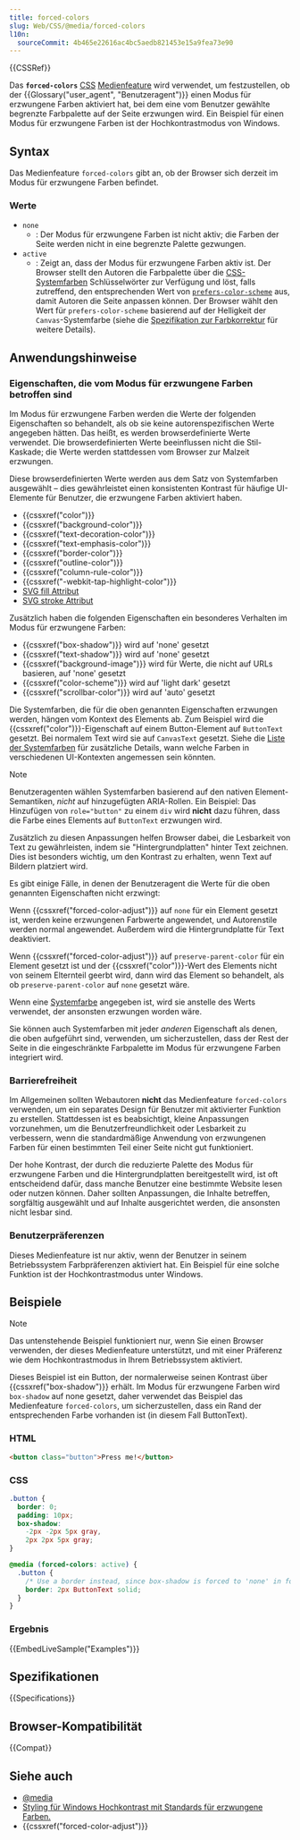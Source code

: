 ```yaml
---
title: forced-colors
slug: Web/CSS/@media/forced-colors
l10n:
  sourceCommit: 4b465e22616ac4bc5aedb821453e15a9fea73e90
---
```


{{CSSRef}}

Das **`forced-colors`** [CSS](/de/docs/Web/CSS) [Medienfeature](/de/docs/Web/CSS/@media#media_features) wird verwendet, um festzustellen, ob der {{Glossary("user_agent", "Benutzeragent")}} einen Modus für erzwungene Farben aktiviert hat, bei dem eine vom Benutzer gewählte begrenzte Farbpalette auf der Seite erzwungen wird. Ein Beispiel für einen Modus für erzwungene Farben ist der Hochkontrastmodus von Windows.

## Syntax

Das Medienfeature `forced-colors` gibt an, ob der Browser sich derzeit im Modus für erzwungene Farben befindet.

### Werte

- `none`
  - : Der Modus für erzwungene Farben ist nicht aktiv; die Farben der Seite werden nicht in eine begrenzte Palette gezwungen.
- `active`
  - : Zeigt an, dass der Modus für erzwungene Farben aktiv ist. Der Browser stellt den Autoren die Farbpalette über die [CSS-Systemfarben](/de/docs/Web/CSS/system-color) Schlüsselwörter zur Verfügung und löst, falls zutreffend, den entsprechenden Wert von [`prefers-color-scheme`](/de/docs/Web/CSS/@media/prefers-color-scheme) aus, damit Autoren die Seite anpassen können. Der Browser wählt den Wert für `prefers-color-scheme` basierend auf der Helligkeit der `Canvas`-Systemfarbe (siehe die [Spezifikation zur Farbkorrektur](https://www.w3.org/TR/css-color-adjust-1/#forced) für weitere Details).

## Anwendungshinweise

### Eigenschaften, die vom Modus für erzwungene Farben betroffen sind

Im Modus für erzwungene Farben werden die Werte der folgenden Eigenschaften so behandelt, als ob sie keine autorenspezifischen Werte angegeben hätten. Das heißt, es werden browserdefinierte Werte verwendet. Die browserdefinierten Werte beeinflussen nicht die Stil-Kaskade; die Werte werden stattdessen vom Browser zur Malzeit erzwungen.

Diese browserdefinierten Werte werden aus dem Satz von Systemfarben ausgewählt – dies gewährleistet einen konsistenten Kontrast für häufige UI-Elemente für Benutzer, die erzwungene Farben aktiviert haben.

- {{cssxref("color")}}
- {{cssxref("background-color")}}
- {{cssxref("text-decoration-color")}}
- {{cssxref("text-emphasis-color")}}
- {{cssxref("border-color")}}
- {{cssxref("outline-color")}}
- {{cssxref("column-rule-color")}}
- {{cssxref("-webkit-tap-highlight-color")}}
- [SVG fill Attribut](/de/docs/Web/SVG/Attribute/fill)
- [SVG stroke Attribut](/de/docs/Web/SVG/Attribute/stroke)

Zusätzlich haben die folgenden Eigenschaften ein besonderes Verhalten im Modus für erzwungene Farben:

- {{cssxref("box-shadow")}} wird auf 'none' gesetzt
- {{cssxref("text-shadow")}} wird auf 'none' gesetzt
- {{cssxref("background-image")}} wird für Werte, die nicht auf URLs basieren, auf 'none' gesetzt
- {{cssxref("color-scheme")}} wird auf 'light dark' gesetzt
- {{cssxref("scrollbar-color")}} wird auf 'auto' gesetzt

Die Systemfarben, die für die oben genannten Eigenschaften erzwungen werden, hängen vom Kontext des Elements ab. Zum Beispiel wird die {{cssxref("color")}}-Eigenschaft auf einem Button-Element auf `ButtonText` gesetzt. Bei normalem Text wird sie auf `CanvasText` gesetzt. Siehe die [Liste der Systemfarben](/de/docs/Web/CSS/system-color) für zusätzliche Details, wann welche Farben in verschiedenen UI-Kontexten angemessen sein könnten.

> [!NOTE]
> Benutzeragenten wählen Systemfarben basierend auf den nativen Element-Semantiken, _nicht_ auf hinzugefügten ARIA-Rollen.
> Ein Beispiel: Das Hinzufügen von `role="button"` zu einem `div` wird **nicht** dazu führen, dass die Farbe eines Elements auf `ButtonText` erzwungen wird.

Zusätzlich zu diesen Anpassungen helfen Browser dabei, die Lesbarkeit von Text zu gewährleisten, indem sie "Hintergrundplatten" hinter Text zeichnen. Dies ist besonders wichtig, um den Kontrast zu erhalten, wenn Text auf Bildern platziert wird.

Es gibt einige Fälle, in denen der Benutzeragent die Werte für die oben genannten Eigenschaften nicht erzwingt:

Wenn {{cssxref("forced-color-adjust")}} auf `none` für ein Element gesetzt ist, werden keine erzwungenen Farbwerte angewendet, und Autorenstile werden normal angewendet. Außerdem wird die Hintergrundplatte für Text deaktiviert.

Wenn {{cssxref("forced-color-adjust")}} auf `preserve-parent-color` für ein Element gesetzt ist und der {{cssxref("color")}}-Wert des Elements nicht von seinem Elternteil geerbt wird, dann wird das Element so behandelt, als ob `preserve-parent-color` auf `none` gesetzt wäre.

Wenn eine [Systemfarbe](/de/docs/Web/CSS/system-color) angegeben ist, wird sie anstelle des Werts verwendet, der ansonsten erzwungen worden wäre.

Sie können auch Systemfarben mit jeder _anderen_ Eigenschaft als denen, die oben aufgeführt sind, verwenden, um sicherzustellen, dass der Rest der Seite in die eingeschränkte Farbpalette im Modus für erzwungene Farben integriert wird.

### Barrierefreiheit

Im Allgemeinen sollten Webautoren **nicht** das Medienfeature `forced-colors` verwenden, um ein separates Design für Benutzer mit aktivierter Funktion zu erstellen. Stattdessen ist es beabsichtigt, kleine Anpassungen vorzunehmen, um die Benutzerfreundlichkeit oder Lesbarkeit zu verbessern, wenn die standardmäßige Anwendung von erzwungenen Farben für einen bestimmten Teil einer Seite nicht gut funktioniert.

Der hohe Kontrast, der durch die reduzierte Palette des Modus für erzwungene Farben und die Hintergrundplatten bereitgestellt wird, ist oft entscheidend dafür, dass manche Benutzer eine bestimmte Website lesen oder nutzen können. Daher sollten Anpassungen, die Inhalte betreffen, sorgfältig ausgewählt und auf Inhalte ausgerichtet werden, die ansonsten nicht lesbar sind.

### Benutzerpräferenzen

Dieses Medienfeature ist nur aktiv, wenn der Benutzer in seinem Betriebssystem Farbpräferenzen aktiviert hat. Ein Beispiel für eine solche Funktion ist der Hochkontrastmodus unter Windows.

## Beispiele

> [!NOTE]
> Das untenstehende Beispiel funktioniert nur, wenn Sie einen Browser verwenden, der dieses Medienfeature unterstützt, und mit einer Präferenz wie dem Hochkontrastmodus in Ihrem Betriebssystem aktiviert.

Dieses Beispiel ist ein Button, der normalerweise seinen Kontrast über {{cssxref("box-shadow")}} erhält. Im Modus für erzwungene Farben wird `box-shadow` auf none gesetzt, daher verwendet das Beispiel das Medienfeature `forced-colors`, um sicherzustellen, dass ein Rand der entsprechenden Farbe vorhanden ist (in diesem Fall ButtonText).

### HTML

```html
<button class="button">Press me!</button>
```

### CSS

```css
.button {
  border: 0;
  padding: 10px;
  box-shadow:
    -2px -2px 5px gray,
    2px 2px 5px gray;
}

@media (forced-colors: active) {
  .button {
    /* Use a border instead, since box-shadow is forced to 'none' in forced-colors mode */
    border: 2px ButtonText solid;
  }
}
```

### Ergebnis

{{EmbedLiveSample("Examples")}}

## Spezifikationen

{{Specifications}}

## Browser-Kompatibilität

{{Compat}}

## Siehe auch

- [@media](/de/docs/Web/CSS/@media)
- [Styling für Windows Hochkontrast mit Standards für erzwungene Farben.](https://blogs.windows.com/msedgedev/2020/09/17/styling-for-windows-high-contrast-with-new-standards-for-forced-colors/)
- {{cssxref("forced-color-adjust")}}
